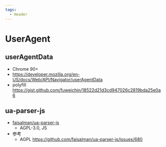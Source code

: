```yaml
---
tags:
  - Header
---
```


# UserAgent

## userAgentData

- Chrome 90+
- https://developer.mozilla.org/en-US/docs/Web/API/Navigator/userAgentData
- polyfill https://gist.github.com/fuweichin/18522d21d3cd947026c2819bda25e0a6

## ua-parser-js

- [faisalman/ua-parser-js](https://github.com/faisalman/ua-parser-js)
  - AGPL-3.0, JS
- 参考
  - AGPL https://github.com/faisalman/ua-parser-js/issues/680
